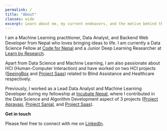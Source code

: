 ```yaml
---
permalink: /
title: "About"
classes: wide
excerpt: Learn about me, my current endeavors, and the motive behind this personal blog.
---
```



I am a Machine Learning practitioner, Data Analyst, and Backend Web Developer from Nepal who loves bringing ideas to life. I am currently a Data Science Fellow at [Code for Nepal](https://codefornepal.org/) and a Junior Deep Learning Researcher at [Learn by Research](https://in.linkedin.com/company/learnbyresearch).

Apart from Data Science and Machine Learning, I am also passionate about HCI (Human-Computer Interaction) and have worked on two HCI projects ([SeeingBox](https://github.com/dhaydoo/SeeingBox) and [Project Saas](https://projectsaas.info)) related to Blind Assistance and Healthcare respectively.

Previously, I worked as a Lead Data Analyst and Machine Learning Developer during my fellowship at [Incubate Nepal](https://incubatenepal.com/), where I contributed in the Data Science and Algorithm Development aspect of 3 projects ([Project Apravasi](https://www.instagram.com/p/CgnopvSoLP9/), [Project Sanjal](https://nsuman.github.io/SanzalWeb), and [Project Saas](https://projectsaas.info/)).


**Get in touch**

Please feel free to connect with me on [LinkedIn](https://www.linkedin.com/in/ayushrajdahal).